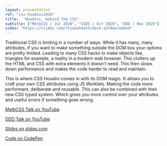 ```yaml
---
layout: presentation
ref: "css-houdini2020"
title:  "Houdini, behind the CSS"
subtitle: ["MelbCSS | Jul 2020", "GIDS | Oct 2020", "DDD | Nov 2020"]
video: "https://slides.com/rhianaheath/deck-a3f8ee/embed"
---
```


Traditional CSS is limiting in a number of ways. While it has many, many attributes, if you want to make something outside the DOM box your options are pretty limited. Leading to many CSS hacks to make objects like, triangles for example, a reality in a modern web browser. This clutters up the HTML and CSS with extra elements it doesn't need. This then slows down performance and makes the code harder to read and maintain. 

This is where CSS Houdini comes in with its DOM magic. It allows you to craft your own CSS attributes using JS Worklets. Making the code more performant, deliberate and reusable. This can also be combined with their new CSS typed system. Which gives you more control over your attributes and useful errors if something goes wrong.  

[MelbCSS Talk on YouTube](https://www.youtube.com/watch?v=LquUv6SB8Mk&feature=youtu.be&t=2767)

[DDD Talk on YouTube](https://www.youtube.com/watch?v=wCk5QWwFYzs&list=PL-KON16CNxTzxuDP4-qriOvktKdIv9FEy&index=5)

[Slides on slides.com](https://slides.com/rhianaheath/deck-a3f8ee)

[Code on CodePen](https://codepen.io/rhiana-the-selector/project/editor/ZKmgBv)

